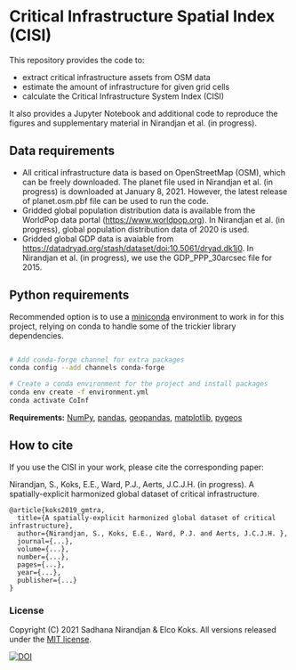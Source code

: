 # Critical Infrastructure Spatial Index (CISI)
This repository provides the code to:
- extract critical infrastructure assets from OSM data
- estimate the amount of infrastructure for given grid cells
- calculate the Critical Infrastructure System Index (CISI)

It also provides a Jupyter Notebook and additional code to reproduce the figures and supplementary material in Nirandjan et al. (in progress).

## Data requirements
- All critical infrastructure data is based on OpenStreetMap (OSM), which can be freely downloaded. The planet file used in Nirandjan et al. (in progress) is downloaded at January 8, 2021. However, the latest release of planet.osm.pbf file can be used to run the code.
- Gridded global population distribution data is available from the WorldPop data portal (https://www.worldpop.org). In Nirandjan et al. (in progress), global population distribution data of 2020 is used. 
- Gridded global GDP data is avaiable from https://datadryad.org/stash/dataset/doi:10.5061/dryad.dk1j0. In Nirandjan et al. (in progress), we use the GDP_PPP_30arcsec file for 2015.

## Python requirements

Recommended option is to use a [miniconda](https://conda.io/miniconda.html)
environment to work in for this project, relying on conda to handle some of the
trickier library dependencies.

```bash

# Add conda-forge channel for extra packages
conda config --add channels conda-forge

# Create a conda environment for the project and install packages
conda env create -f environment.yml
conda activate CoInf

```

**Requirements:** [NumPy](http://www.numpy.org/), [pandas](https://pandas.pydata.org/), [geopandas](http://geopandas.org/), [matplotlib](https://matplotlib.org/), [pygeos](https://pypi.org/project/pygeos/)

## How to cite
If you use the CISI in your work, please cite the corresponding paper:

Nirandjan, S., Koks, E.E., Ward, P.J., Aerts, J.C.J.H. (in progress). A spatially-explicit harmonized global dataset of critical infrastructure. 


    @article{koks2019_gmtra,
      title={A spatially-explicit harmonized global dataset of critical infrastructure},
      author={Nirandjan, S., Koks, E.E., Ward, P.J. and Aerts, J.C.J.H. },
      journal={...},
      volume={...},
      number={...},
      pages={...},
      year={...},
      publisher={...}
    }

### License
Copyright (C) 2021 Sadhana Nirandjan & Elco Koks. All versions released under the [MIT license](LICENSE).

[![DOI](https://zenodo.org/badge/327351993.svg)](https://zenodo.org/badge/latestdoi/327351993)
